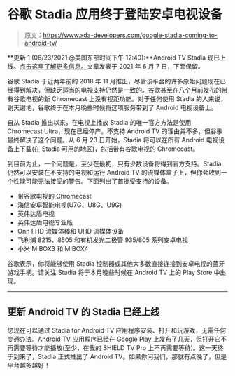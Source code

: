 # 谷歌 Stadia 应用终于登陆安卓电视设备

> 原文：<https://www.xda-developers.com/google-stadia-coming-to-android-tv/>

**更新 1 (06/23/2021 @美国东部时间下午 12:40):**Android TV Stadia 现已上线。[点击这里了解更多信息。](#update1)文章发表于 2021 年 6 月 7 日，下面保留。

谷歌 Stadia 于近两年前的 2018 年 11 月推出，尽管该平台的许多原始问题现在已经得到解决，但缺乏适当的电视支持仍然是一致的。谷歌甚至在八个月前发布的带有谷歌电视的新 Chromecast 上没有视距功能。对于任何使用 Stadia 的人来说，谢天谢地，谷歌终于在本月晚些时候将这项服务带到了 Android 电视设备上。

自从 Stadia 推出以来，在电视上播放 Stadia 的唯一官方方法是使用 Chromecast Ultra，现在已经停产。不支持 Android TV 的理由并不多，但谷歌最终解决了这个问题。从 6 月 23 日开始，Stadia 将可以在所有 Android 电视设备上下载(在 Stadia 可用的地区)，包括带有谷歌电视的 Chromecast。

到目前为止，一个问题是，至少在最初，只有少数设备将得到官方支持。Stadia 仍然可以安装在不支持的电视和运行 Android TV 的流媒体盒子上，但你会收到一个性能可能无法接受的警告。下面列出了首批受支持的设备。

*   带谷歌电视的 Chromecast
*   海信安卓智能电视(U7G、U8G、U9G)
*   英伟达盾电视
*   英伟达盾电视专业版
*   Onn FHD 流媒体棒和 UHD 流媒体设备
*   飞利浦 8215、8505 和有机发光二极管 935/805 系列安卓电视
*   小米 MIBOX3 和 MIBOX4

谷歌表示，你将能够使用 Stadia 控制器或其他大多数直接连接到安卓电视的蓝牙游戏手柄。请关注 Stadia 将于本月晚些时候在 Android TV 上的 Play Store 中出现。

* * *

## 更新 Android TV 的 Stadia 已经上线

您现在可以通过 Stadia for Android TV 应用程序安装、打开和玩游戏，无需任何变通办法。Android TV 应用程序已经在 Google Play 上发布了几天，但打开它不再需要等待才能播放(至少，在我的 SHIELD TV Pro 上不再需要等待)。这一天终于到来了，Stadia 正式推出了 Android TV。如果你问我们，那就有点晚了，但是平台越多越好！